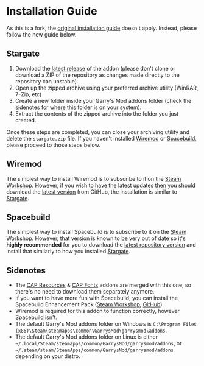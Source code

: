 # Installation Guide

As this is a fork, the [original installation guide](https://github.com/RafaelDeJongh/cap/blob/master/INSTALLATION.md) doesn't apply. Instead, please follow the new guide below.

## Stargate

1. Download the [latest release](https://github.com/conspiracy-servers/stargate/releases/latest/download/stargate.zip) of the addon (please don't clone or download a ZIP of the repository as changes made directly to the repository can unstable).
2. Open up the zipped archive using your preferred archive utility (WinRAR, 7-Zip, etc)
3. Create a new folder inside your Garry's Mod addons folder (check the [sidenotes](#sidenotes) for where this folder is on your system).
4. Extract the contents of the zipped archive into the folder you just created.

Once these steps are completed, you can close your archiving utility and delete the `stargate.zip` file. If you haven't installed [Wiremod](#wiremod) or [Spacebuild](#spacebuild), please proceed to those steps below.

## Wiremod

The simplest way to install Wiremod is to subscribe to it on the [Steam Workshop](https://steamcommunity.com/sharedfiles/filedetails/?id=160250458). However, if you wish to have the latest updates then you should download the [latest version](https://github.com/wiremod/wire/releases/latest/) from GitHub, the installation is similar to [Stargate](#stargate).

## Spacebuild

The simplest way to install Spacebuild is to subscribe to it on the [Steam Workshop](http://steamcommunity.com/sharedfiles/filedetails/?id=693838486). However, that version is known to be very out of date so it's **highly recommended** for you to download the [latest repository version](https://github.com/spacebuild/spacebuild/archive/master.zip) and install that similarly to how you installed [Stargate](#stargate).

## Sidenotes
* The [CAP Resources](https://github.com/RafaelDeJongh/cap_resources) & [CAP Fonts](https://github.com/RafaelDeJongh/cap_fonts) addons are merged with this one, so there's no need to download them separately anymore.
* If you want to have more fun with Spacebuild, you can install the Spacebuild Enhancement Pack ([Steam Workshop](https://steamcommunity.com/sharedfiles/filedetails/?id=695227522), [GitHub](https://github.com/spacebuild/sbep)).
* Wiremod is required for this addon to function correctly, however Spacebuild isn't.
* The default Garry's Mod addons folder on Windows is `C:\Program Files (x86)\Steam\steamapps\common\GarrysMod\garrysmod\addons`.
* The default Garry's Mod addons folder on Linux is either `~/.local/Steam/steamapps/common/GarrysMod/garrysmod/addons`, or `~/.steam/steam/SteamApps/common/GarrysMod/garrysmod/addons` depending on your distro.